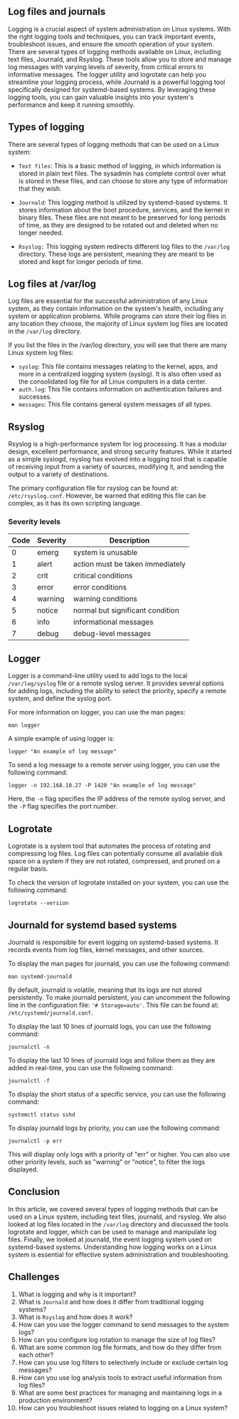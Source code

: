 ## Log files and journals
Logging is a crucial aspect of system administration on Linux systems. With the right logging tools and techniques, you can track important events, troubleshoot issues, and ensure the smooth operation of your system. There are several types of logging methods available on Linux, including text files, Journald, and Rsyslog. These tools allow you to store and manage log messages with varying levels of severity, from critical errors to informative messages. The logger utility and logrotate can help you streamline your logging process, while Journald is a powerful logging tool specifically designed for systemd-based systems. By leveraging these logging tools, you can gain valuable insights into your system's performance and keep it running smoothly.

## Types of logging

There are several types of logging methods that can be used on a Linux system:

* `Text files`: This is a basic method of logging, in which information is stored in plain text files. The sysadmin has complete control over what is stored in these files, and can choose to store any type of information that they wish.

* `Journald`: This logging method is utilized by systemd-based systems. It stores information about the boot procedure, services, and the kernel in binary files. These files are not meant to be preserved for long periods of time, as they are designed to be rotated out and deleted when no longer needed.

* `Rsyslog:` This logging system redirects different log files to the `/var/log` directory. These logs are persistent, meaning they are meant to be stored and kept for longer periods of time.

## Log files at /var/log
Log files are essential for the successful administration of any Linux system, as they contain information on the system's health, including any system or application problems. While programs can store their log files in any location they choose, the majority of Linux system log files are located in the `/var/log` directory.

If you list the files in the /var/log directory, you will see that there are many Linux system log files:

* `syslog`: This file contains messages relating to the kernel, apps, and more in a centralized logging system (syslog). It is also often used as the consolidated log file for all Linux computers in a data center.
* `auth.log`: This file contains information on authentication failures and successes.
* `messages`: This file contains general system messages of all types.

## Rsyslog
Rsyslog is a high-performance system for log processing. It has a modular design, excellent performance, and strong security features. While it started as a simple syslogd, rsyslog has evolved into a logging tool that is capable of receiving input from a variety of sources, modifying it, and sending the output to a variety of destinations.

The primary configuration file for rsyslog can be found at: `/etc/rsyslog.conf`. However, be warned that editing this file can be complex, as it has its own scripting language.

### Severity levels

| Code | Severity |  Description |
| --- | --- | --- |
| 0 | emerg | system is unusable |
| 1 | alert | action must be taken immediately |
| 2 | crit | critical conditions |
| 3 |  error | error conditions |
| 4 |  warning | warning conditions |
| 5 |  notice | normal but significant condition |
| 6 |  info | informational messages |
| 7 |  debug | debug-level messages |

## Logger
Logger is a command-line utility used to add logs to the local `/var/log/syslog` file or a remote syslog server. It provides several options for adding logs, including the ability to select the priority, specify a remote system, and define the syslog port. 

For more information on logger, you can use the man pages:

```
man logger
```

A simple example of using logger is:

```
logger "An example of log message"
```

To send a log message to a remote server using logger, you can use the following command:

```
logger -n 192.168.10.27 -P 1420 "An example of log message"
```

Here, the `-n` flag specifies the IP address of the remote syslog server, and the `-P` flag specifies the port number.

## Logrotate

Logrotate is a system tool that automates the process of rotating and compressing log files. Log files can potentially consume all available disk space on a system if they are not rotated, compressed, and pruned on a regular basis.

To check the version of logrotate installed on your system, you can use the following command:

```
logrotate --version
```

## Journald for systemd based systems

Journald is responsible for event logging on systemd-based systems. It records events from log files, kernel messages, and other sources.

To display the man pages for journald, you can use the following command:

```
man systemd-journald
```

By default, journald is volatile, meaning that its logs are not stored persistently. To make journald persistent, you can uncomment the following line in the configuration file: `'# Storage=auto'`. This file can be found at: `/etc/systemd/journald.conf`.

To display the last 10 lines of journald logs, you can use the following command:

```
journalctl -n
```

To display the last 10 lines of journald logs and follow them as they are added in real-time, you can use the following command:

```
journalctl -f
```

To display the short status of a specific service, you can use the following command:

```
systemctl status sshd
```

To display journald logs by priority, you can use the following command:

```
journalctl -p err
```

This will display only logs with a priority of "err" or higher. You can also use other priority levels, such as "warning" or "notice", to filter the logs displayed.

## Conclusion

In this article, we covered several types of logging methods that can be used on a Linux system, including text files, journald, and rsyslog. We also looked at log files located in the `/var/log` directory and discussed the tools logrotate and logger, which can be used to manage and manipulate log files. Finally, we looked at journald, the event logging system used on systemd-based systems. Understanding how logging works on a Linux system is essential for effective system administration and troubleshooting.

## Challenges

1. What is logging and why is it important?
1. What is `Journald` and how does it differ from traditional logging systems?
1. What is `Rsyslog` and how does it work?
1. How can you use the logger command to send messages to the system logs?
1. How can you configure log rotation to manage the size of log files?
1. What are some common log file formats, and how do they differ from each other?
1. How can you use log filters to selectively include or exclude certain log messages?
1. How can you use log analysis tools to extract useful information from log files?
1. What are some best practices for managing and maintaining logs in a production environment?
1. How can you troubleshoot issues related to logging on a Linux system?
